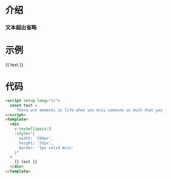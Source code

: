 # 介绍

### 文本超出省略

# 示例

<script setup>
const text =
  'There are moments in life when you miss someone so much that you just want to pick them from your dreams and hug them for real! Dream what you want to dream;go where you want to go;be what you want to be,because you have only one life and one chance to do all the things you want to do.'
</script>

<div
  v-textellipsis:3
  :style="{
    width: '200px',
    height: '70px',
    border: '1px solid #ccc'
  }"
>
  {{ text }}
</div>

# 代码

```html
<script setup lang="ts">
  const text =
    'There are moments in life when you miss someone so much that you just want to pick them from your dreams and hug them for real! Dream what you want to dream;go where you want to go;be what you want to be,because you have only one life and one chance to do all the things you want to do.'
</script>
<template>
  <div
    v-textellipsis:3
    :style="{
      width: '200px',
      height: '55px',
      border: '1px solid #ccc'
    }"
  >
    {{ text }}
  </div>
</template>
```
